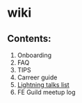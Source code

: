 # wiki

## Contents:

1. Onboarding
1. FAQ
1. TIPS
1. Carreer guide
1. [Lightning talks list](lightning-talks.md)
1. FE Guild meetup log
